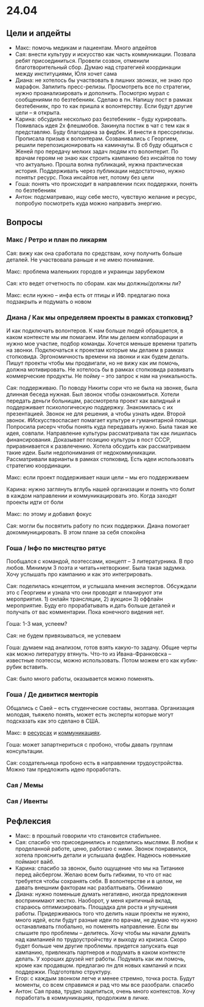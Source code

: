 # 24.04

## Цели и апдейты

* Макс: помочь медикам и пациентам. Много апдейтов
* Сая: внести культуру и искусство как часть коммуникации. Позвала ребят присоединиться. Провели созвон, отменили благотворительный сбор. Думаю над стратегией координации между институциями, Юля хочет сама
* Диана: не хотелось бы участвовать в лишних звонках, не знаю про марафон. Запилить пресс-релизы. Просмотреть все по стратегии, нужно проанализировать и дополнить.  Посмотрю мурал с сообщениями по безтебенияк. Сделаю в пн. Напишу пост в рамках безтебенияк, про то как пришла к волонтерству. Если будут другие цели – я открыта. 
* Карина: обсудили несколько раз безтебенияк – буду курировать. Пояивлась идея 2х флешмобов. Закинула постик в чат с тем как я представляю. Буду благодарна за фидбек. И внести в прессрелизы. Прописала призыв к волонтерам. Созванивались с Георгием, решили перепозиционировать на каминауты. В сб буду общаться с Женей про передачу мелких задач людям кто волонтерит. По врачам героям не знаю как строить кампанию без инсайтов по тому что актуально. Прошла волна публикаций, нужна практическая история. Поддерживать через публикации недостаточно, нужно понятьт ресурс. Пока инсайтов нет, потому без цели
* Гоша: понять что происходит в направлении псих поддержки, понять по безтебенияк
* Антон: подсматриваю, ищу себе место, чувствую желание и ресурс, попробую посмотреть куда можно направить энергию.

## Вопросы

### Макс / Ретро и план по ликарям

Сая: вижу как она сработала по средствам, хочу получить больше деталей. Не участвовала раньше и не имею понимание.

Макс: проблема маленьких городов и украинцы зарубежом

Сая: кто ведет отчетность по сборам. как мы должны/должны ли?

Макс: если нужно – инфа есть от птицы и ИФ. предлагаю пока подзакрыть и подумать о новом

### Диана / Как мы определяем проекты в рамках стопковид?

И как подключать волонтеров. К нам больше людей обращается, в каком контексте мы им помагаем. Или мы делаем коллаборации и нужно мое участие, подбор команды. Хочется меньше времени тратить на звонки. Подключаться к проектам которые мы делаем в рамках стопковида. Эргономичность времени на звонки и как будем делать. Пишут проекты чтобы мы продвигали, но не вижу как им помочь, должна мотивировать. Не хотелось бы в рамках стопковида развивать коммерческие продукты. Не пойму – это запрос к нам на уникальность. 

Сая: поддерживаю. По поводу Никиты сори что не была на звонке, была длинная беседа нужная. Был звонок чтобы ознакомиться. Хотели передать деньги больницам, рассмотрела проект как валидный и поддерживает психологическую поддержку. Знакомилась с их презентацией. Звонок не для решения, а чтобы узнать идеи. Второй звонок. \#Искусствоспасает помагает культуре и гуманитарной помощи. Попросила рисерч чтобы понять куда передавать нужно. Была такая же идея, совпали. Направление культуры рассматривала так как лишилась финансирования. Доказывает позицию культуры в пост СССР, приравнивается к развлечению. Хотела обсудить как рассматриваем такие идеи. Были недопонимания от недокоммуникации. Рассматривали варианты в рамках стопковид. Есть идеи использовать стратегию координации.

Макс: если проект поддерживает наши цели – мы его поддерживаем

Карина: нужно заглянуть вглубь нашей организации и понять что болит в каждом направлении и коммуникацировать это. Когда заходят проекты идти от боли

Макс: по этому и добавил фокус

Сая: могли бы посвятить работу по псих поддержки. Диана помогает докоммуницировать. В этом плане за себя спокойна

### Гоша / Інфо по мистецтво рятує

Пообщался с командой, поэтессами, концепт – 3 литературника. В про любов. Минимум 3 поэта и читать+нетворкинг. Была такая задумка. Хочу услышать про кампанию и как это интегрировать.

Сая: поделилась концептом, и услышала мнения экспертов. Обсуждали это с Георгием и узнала что они проводят и планируют эти мероприятия. 1\) онлайн трансляции, 2\) аукцион 3\) оффлайн мероприятие. Буду его прорабатывать и.дать больше деталей и получать от вас комментарии. Пока конечного видения нет. 

Гоша: 1-3 мая, успеем?

Сая: не будем привязываться, не успеваем 

Гоша: думаем над анализом, готов взять какую-то задачу. Общие черты как можно литературу втянуть. Что-то из Ивана-Франковска – известные поэтессы, можно использовать. Потом можем его как кубик-рубик вставить.

Сая: было много работы, оказывается можно поменять.

### Гоша / Де дивитися менторів

Общались с Саей – есть студенческие составы, эколтава. Организация молодая, тьяжело понять, может есть эксперты которые могут подсказать как это сделано в США.

Макс: в [ресурсах](../../volonteram/analitika-mepping-dannykh/) и [коммуникациях](../../volonteram/informacionnaya-kampaniya/). 

Гоша: может запартнериться с пробоно, чтобы давать группам консультации.

Сая: создательница пробоно есть в направлении трудоустройства. Можно там предложить идею проработать.

### Сая / Мемы

### Сая / Ивенты

## Рефлексия

* Макс: в прошлый говорили что становится стабильнее. 
* Сая: спасибо что присоединились и поделились мыслями. В любви к проделанной работе, ценю, работаю с ними. Звонок понравился, хотела прояснить детали и услышала фидбек. Надеюсь новенькие поймают вайб.
* Карина: спасибо за звонок, было ощущение что мы на Титанике перед айсбергом. Желаю всем быть гибкими, то что от нас требуется чтобы сохранять себя. В волонтерстве и в целом, не давать внешним факторам нас разбалтывать. Обнимаю
* Диана: нужно поменьше думать негативно, иногда предложения воспринимают жестко. Наоборот, у меня критичный вклад, стараюсь оптимизировать. Площадка для роста и улучшения работы. Придерживаюсь того что делить наши проекты не нужно, много идей, если будут разные идеи по врачам, не думаю что нужно останавливать глобально, но поменять направление. Если вы слышите про проблемы – делитесь. Хочу чтобы мы начали думать над кампанией по трудоустройчству и выходу из кризиса. Скоро будет больше чем другие проблемы. придется запускать еще кампанию, привлекать партнеров и подумать в каком контексте делать. У хороших друзей нет работы. Подумать как им помочь, кроме как продавцом. предлагаю пн для новых кампаний и псих поддержки. Подгототвлю структуру.
* Егор: с каждым звонком легче и менее стремно, точка роста. Будут моменты, со всем справимся и рад что мы все разобрали. спасибо
* Антон: Сая права, трудно зацепиться, очень много контекстов. Хочу поработать в коммуникациях, продолжим в личке.


